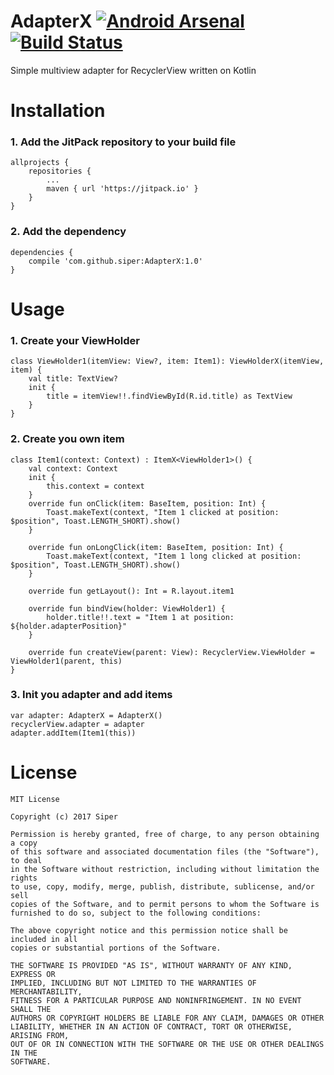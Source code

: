 # AdapterX [![Android Arsenal](https://img.shields.io/badge/Android%20Arsenal-AdapterX-brightgreen.svg?style=flat)](https://android-arsenal.com/details/1/5918) [![Build Status](https://travis-ci.org/siper/AdapterX.svg?branch=master)](https://travis-ci.org/siper/AdapterX)

Simple multiview adapter for RecyclerView written on Kotlin

# Installation

### 1. Add the JitPack repository to your build file
```
allprojects {
	repositories {
		...
		maven { url 'https://jitpack.io' }
	}
}
```
### 2. Add the dependency
```
dependencies {
	compile 'com.github.siper:AdapterX:1.0'
}
```

# Usage

### 1. Create your ViewHolder
```
class ViewHolder1(itemView: View?, item: Item1): ViewHolderX(itemView, item) {
    val title: TextView?
    init {
        title = itemView!!.findViewById(R.id.title) as TextView
    }
}
```
### 2. Create you own item
```
class Item1(context: Context) : ItemX<ViewHolder1>() {
    val context: Context
    init {
        this.context = context
    }
    override fun onClick(item: BaseItem, position: Int) {
        Toast.makeText(context, "Item 1 clicked at position: $position", Toast.LENGTH_SHORT).show()
    }

    override fun onLongClick(item: BaseItem, position: Int) {
        Toast.makeText(context, "Item 1 long clicked at position: $position", Toast.LENGTH_SHORT).show()
    }

    override fun getLayout(): Int = R.layout.item1

    override fun bindView(holder: ViewHolder1) {
        holder.title!!.text = "Item 1 at position: ${holder.adapterPosition}"
    }

    override fun createView(parent: View): RecyclerView.ViewHolder = ViewHolder1(parent, this)
}
```
### 3. Init you adapter and add items
```
var adapter: AdapterX = AdapterX()
recyclerView.adapter = adapter
adapter.addItem(Item1(this))
```   

# License

```
MIT License

Copyright (c) 2017 Siper

Permission is hereby granted, free of charge, to any person obtaining a copy
of this software and associated documentation files (the "Software"), to deal
in the Software without restriction, including without limitation the rights
to use, copy, modify, merge, publish, distribute, sublicense, and/or sell
copies of the Software, and to permit persons to whom the Software is
furnished to do so, subject to the following conditions:

The above copyright notice and this permission notice shall be included in all
copies or substantial portions of the Software.

THE SOFTWARE IS PROVIDED "AS IS", WITHOUT WARRANTY OF ANY KIND, EXPRESS OR
IMPLIED, INCLUDING BUT NOT LIMITED TO THE WARRANTIES OF MERCHANTABILITY,
FITNESS FOR A PARTICULAR PURPOSE AND NONINFRINGEMENT. IN NO EVENT SHALL THE
AUTHORS OR COPYRIGHT HOLDERS BE LIABLE FOR ANY CLAIM, DAMAGES OR OTHER
LIABILITY, WHETHER IN AN ACTION OF CONTRACT, TORT OR OTHERWISE, ARISING FROM,
OUT OF OR IN CONNECTION WITH THE SOFTWARE OR THE USE OR OTHER DEALINGS IN THE
SOFTWARE.
```
